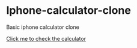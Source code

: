# Iphone-calculator-clone

Basic iphone calculator clone


[Click me to check the calculator](https://hamadalhashimi.github.io/Iphone-calculator-clone/)
